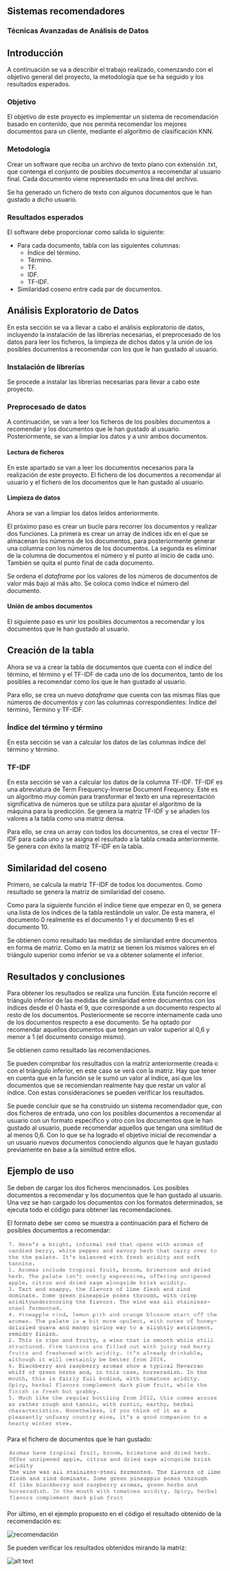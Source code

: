 ## Sistemas recomendadores

### Técnicas Avanzadas de Análisis de Datos

## Introducción

A continuación se va a describir el trabajo realizado, comenzando con el objetivo general del proyecto, la metodología que se ha seguido y los resultados esperados.

### Objetivo

El objetivo de este proyecto es implementar un sistema de recomendación basado en contenido, que nos permita recomendar los mejores documentos para un cliente, mediante el algoritmo de clasificación KNN.

### Metodología

Crear un software que reciba un archivo de texto plano con extensión .txt, que contenga el conjunto de posibles documentos a recomendar al usuario final. Cada documento viene representado en una línea del archivo. 

Se ha generado un fichero de texto con algunos documentos que le han gustado a dicho usuario.

### Resultados esperados

El software debe proporcionar como salida lo siguiente:

* Para cada documento, tabla con las siguientes columnas:
    *  Índice del término.
    *  Término.
    *  TF.
    *  IDF.
    * TF-IDF.
* Similaridad coseno entre cada par de documentos.

## Análisis Exploratorio de Datos

En esta sección se va a llevar a cabo el análisis exploratorio de datos, incluyendo la instalación de las librerías necesarias, el preprocesado de los datos para leer los ficheros, la limpieza de dichos datos y la unión de los posibles documentos a recomendar con los que le han gustado al usuario.


### Instalación de librerías

Se procede a instalar las librerías necesarias para llevar a cabo este proyecto.


### Preprocesado de datos

A continuación, se van a leer los ficheros de los posibles documentos a recomendar y los documentos que le han gustado al usuario. Posteriormente, se van a limpiar los datos y a unir ambos documentos.


#### Lectura de ficheros

En este apartado se van a leer los documentos necesarios para la realización de este proyecto. El fichero de los documentos a recomendar al usuario y el fichero de los documentos que le han gustado al usuario.

#### Limpieza de datos

Ahora se van a limpiar los datos leídos anteriormente.

El próximo paso es crear un bucle para recorrer los documentos y realizar dos funciones. La primera es crear un array de índices idx en el que se almacenan los números de los documentos, para posteriormente generar una columna con los números de los documentos. La segunda es eliminar de la columna de documentos el número y el punto al inicio de cada uno. También se quita el punto final de cada documento.

Se ordena el _dataframe_ por los valores de los números de documentos de valor más bajo al más alto. Se coloca como índice el número del documento.

#### Unión de ambos documentos

El siguiente paso es unir los posibles documentos a recomendar y los documentos que le han gustado al usuario.

## Creación de la tabla

Ahora se va a crear la tabla de documentos que cuenta con el índice del término, el término y el TF-IDF de cada uno de los documentos, tanto de los posibles a recomendar como los que le han gustado al usuario.

Para ello, se crea un nuevo _dataframe_ que cuenta con las mismas filas que números de documentos y con las columnas correspondientes: Índice del término, Término y TF-IDF.

### Índice del término y término

En esta sección se van a calcular los datos de las columnas índice del término y término.

### TF-IDF

En esta sección se van a calcular los datos de la columna TF-IDF. TF-IDF es una abreviatura de Term Frequency-Inverse Document Frequency. Este es un algoritmo muy común para transformar el texto en una representación significativa de números que se utiliza para ajustar el algoritmo de la máquina para la predicción. Se genera la matriz TF-IDF y se añaden los valores a la tabla como una matriz densa.

Para ello, se crea un array con todos los documentos, se crea el vector TF-IDF para cada uno y se asigna el resultado a la tabla creada anteriormente. Se genera con éxito la matriz TF-IDF en la tabla.

## Similaridad del coseno

Primero, se calcula la matriz TF-IDF de todos los documentos. Como resultado se genera la matriz de similaridad del coseno.

Como para la siguiente función el índice tiene que empezar en 0, se genera una lista de los índices de la tabla restándole un valor. De esta manera, el documento 0 realmente es el documento 1 y el documento 9 es el documento 10.

Se obtienen como resultado las medidas de similaridad entre documentos en forma de matriz. Como en la matriz se tienen los mismos valores en el triángulo superior como inferior se va a obtener solamente el inferior.

## Resultados y conclusiones

Para obtener los resultados se realiza una función. Esta función recorre el triángulo inferior de las medidas de similaridad entre documentos con los índices desde el 0 hasta el 9, que corresponde a un documento respecto al resto de los documentos. Posteriormente se recorre internamente cada uno de los documentos respecto a ese documento. Se ha optado por recomendar aquellos documentos que tengan un valor superior al 0,6 y menor a 1 (el documento consigo mismo).

Se obtienen como resultado las recomendaciones.

Se pueden comprobar los resultados con la matriz anteriormente creada o con el triángulo inferior, en este caso se verá con la matriz. Hay que tener en cuenta que en la función se le sumó un valor al índice, así que los documentos que se recomiendan realmente hay que restar un valor al índice. Con estas consideraciones se pueden verificar los resultados.

Se puede concluir que se ha construido un sistema recomendador que, con dos ficheros de entrada, uno con los posibles documentos a recomendar al usuario con un formato específico y otro con los documentos que le han gustado al usuario, puede recomendar aquellos que tengan una similitud de al menos 0,6. Con lo que se ha logrado el objetivo inicial de recomendar a un usuario nuevos documentos conociendo algunos que le hayan gustado previamente en base a la similitud entre ellos.

## Ejemplo de uso

Se deben de cargar los dos ficheros mencionados. Los posibles documentos a recomendar y los documentos que le han gustado al usuario. Una vez se han cargado los documentos con los formatos determinados, se ejecuta todo el código para obtener las recomendaciones.

El formato debe ser como se muestra a continuación para el fichero de posibles documentos a recomendar:

![alt text](https://github.com/alu0101061672/TAAD/blob/main/posibles_documentos.png)

Para el fichero de documentos que le han gustado:

![alt text](https://github.com/alu0101061672/TAAD/blob/main/documentos_gustados.png)

Por último, en el ejemplo propuesto en el código el resultado obtenido de la recomendación es: 

<img width="719" alt="recomendación" src="https://user-images.githubusercontent.com/43813221/190129896-cc727320-4a7f-403a-a844-67f556e70ecb.png">

Se pueden verificar los resultados obtenidos mirando la matriz:

![alt text](https://github.com/alu0101061672/TAAD/blob/main/verificación_recomendación.png)
